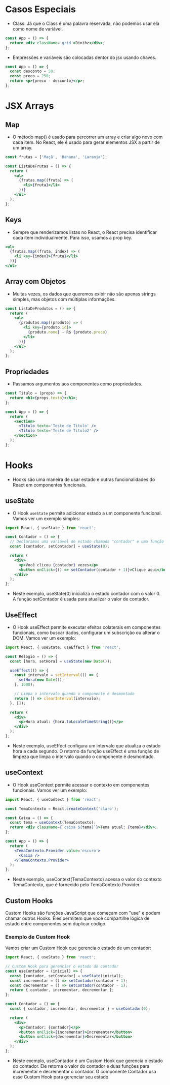 # Casos Especiais

- Class: Já que o Class é uma palavra reservada, não podemos usar ela como nome de variável.

```jsx
const App = () => {
  return <div className='grid'>Dinihz</div>;
};
```

- Empressões e variáveis são colocadas dentor do jsx usando chaves.

```jsx
const App = () => {
  const desconto = 50;
  const preco = 250;
  return <p>{preco - desconto}</p>;
};
```

# JSX Arrays

## Map

- O método map() é usado para percorrer um array e criar algo novo com cada item. No React, ele é usado para gerar elementos JSX a partir de um array.

```jsx
const frutas = ['Maçã', 'Banana', 'Laranja'];

const ListaDeFrutas = () => {
  return (
    <ul>
      {frutas.map((fruta) => (
        <li>{fruta}</li>
      ))}
    </ul>
  );
};
```

## Keys

- Sempre que renderizamos listas no React, o React precisa identificar cada item individualmente. Para isso, usamos a prop key.

```jsx
<ul>
  {frutas.map((fruta, index) => (
    <li key={index}>{fruta}</li>
  ))}
</ul>
```

## Array com Objetos

- Muitas vezes, os dados que queremos exibir não são apenas strings simples, mas objetos com múltiplas informações.

```jsx
const ListaDeProdutos = () => {
  return (
    <ul>
      {produtos.map((produto) => (
        <li key={produto.id}>
          {produto.nome} - R$ {produto.preco}
        </li>
      ))}
    </ul>
  );
};
```

## Propriedades

- Passamos argumentos aos componentes como propriedades.

```jsx
const Titulo = (props) => {
  return <h1>{props.texto}</h1>;
};

const App = () => {
  return (
    <section>
      <Titulo texto='Teste de Titulo' />
      <Titulo texto='Teste de Titulo2' />
    </section>
  );
};
```

# Hooks

- Hooks são uma maneira de usar estado e outras funcionalidades do React em componentes funcionais.

## useState

- O Hook `useState` permite adicionar estado a um componente funcional. Vamos ver um exemplo simples:

```jsx
import React, { useState } from 'react';

const Contador = () => {
  // Declaramos uma variável de estado chamada "contador" e uma função para atualizá-la chamada "setContador"
  const [contador, setContador] = useState(0);

  return (
    <div>
      <p>Você clicou {contador} vezes</p>
      <button onClick={() => setContador(contador + 1)}>Clique aqui</button>
    </div>
  );
};
```

- Neste exemplo, useState(0) inicializa o estado contador com o valor 0. A função setContador é usada para atualizar o valor de contador.

## UseEffect

- O Hook useEffect permite executar efeitos colaterais em componentes funcionais, como buscar dados, configurar um subscrição ou alterar o DOM. Vamos ver um exemplo:

```jsx
import React, { useState, useEffect } from 'react';

const Relogio = () => {
  const [hora, setHora] = useState(new Date());

  useEffect(() => {
    const intervalo = setInterval(() => {
      setHora(new Date());
    }, 1000);

    // Limpa o intervalo quando o componente é desmontado
    return () => clearInterval(intervalo);
  }, []);

  return (
    <div>
      <p>Hora atual: {hora.toLocaleTimeString()}</p>
    </div>
  );
};
```

- Neste exemplo, useEffect configura um intervalo que atualiza o estado hora a cada segundo. O retorno da função useEffect é uma função de limpeza que limpa o intervalo quando o componente é desmontado.

## useContext

- O Hook useContext permite acessar o contexto em componentes funcionais. Vamos ver um exemplo:

```jsx
import React, { useContext } from 'react';

const TemaContexto = React.createContext('claro');

const Caixa = () => {
  const tema = useContext(TemaContexto);
  return <div className={`caixa ${tema}`}>Tema atual: {tema}</div>;
};

const App = () => {
  return (
    <TemaContexto.Provider value='escuro'>
      <Caixa />
    </TemaContexto.Provider>
  );
};
```

- Neste exemplo, useContext(TemaContexto) acessa o valor do contexto TemaContexto, que é fornecido pelo TemaContexto.Provider.

## Custom Hooks

Custom Hooks são funções JavaScript que começam com "use" e podem chamar outros Hooks. Eles permitem que você compartilhe lógica de estado entre componentes sem duplicar código.

### Exemplo de Custom Hook

Vamos criar um Custom Hook que gerencia o estado de um contador:

```jsx
import React, { useState } from 'react';

// Custom Hook para gerenciar o estado do contador
const useContador = (inicial) => {
  const [contador, setContador] = useState(inicial);
  const incrementar = () => setContador(contador + 1);
  const decrementar = () => setContador(contador - 1);
  return { contador, incrementar, decrementar };
};

const Contador = () => {
  const { contador, incrementar, decrementar } = useContador(0);

  return (
    <div>
      <p>Contador: {contador}</p>
      <button onClick={incrementar}>Incrementar</button>
      <button onClick={decrementar}>Decrementar</button>
    </div>
  );
};
```

- Neste exemplo, useContador é um Custom Hook que gerencia o estado do contador. Ele retorna o valor do contador e duas funções para incrementar e decrementar o contador. O componente Contador usa esse Custom Hook para gerenciar seu estado.
